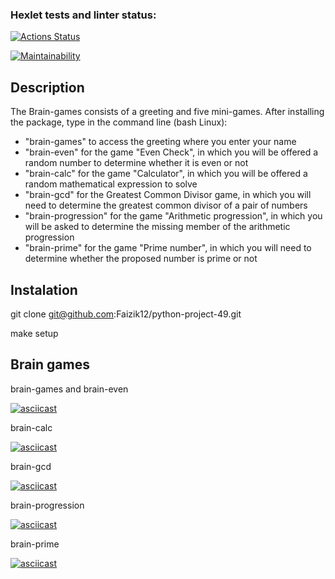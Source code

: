### Hexlet tests and linter status:
[![Actions Status](https://github.com/Faizik12/python-project-49/workflows/hexlet-check/badge.svg)](https://github.com/Faizik12/python-project-49/actions)

[![Maintainability](https://api.codeclimate.com/v1/badges/c3ee10cf6b2468e4aec0/maintainability)](https://codeclimate.com/github/Faizik12/python-project-49/maintainability)

## Description
The Brain-games consists of a greeting and five mini-games. 
After installing the package, type in the command line (bash Linux):
- "brain-games" to access the greeting where you enter your name
- "brain-even" for the game "Even Check", in which you will be offered a random number to determine whether it is even or not
- "brain-calc" for the game "Calculator", in which you will be offered a random mathematical expression to solve
- "brain-gcd" for the Greatest Common Divisor game, in which you will need to determine the greatest common divisor of a pair of numbers
- "brain-progression" for the game "Arithmetic progression", in which you will be asked to determine the missing member of the arithmetic progression
- "brain-prime" for the game "Prime number", in which you will need to determine whether the proposed number is prime or not

## Instalation

git clone git@github.com:Faizik12/python-project-49.git

make setup

## Brain games

brain-games and brain-even

[![asciicast](https://asciinema.org/a/AcSnmPi50I1qVjbyCztRfbFs8.svg)](https://asciinema.org/a/AcSnmPi50I1qVjbyCztRfbFs8)

brain-calc

[![asciicast](https://asciinema.org/a/UduZeOM64sNJR6CLWI8sosiI5.svg)](https://asciinema.org/a/UduZeOM64sNJR6CLWI8sosiI5)

brain-gcd

[![asciicast](https://asciinema.org/a/jB45EBF6oB6GWRSDq6wvGzAGS.svg)](https://asciinema.org/a/jB45EBF6oB6GWRSDq6wvGzAGS)

brain-progression

[![asciicast](https://asciinema.org/a/E1aIqyxPLGwZhtEogbqIsHMv5.svg)](https://asciinema.org/a/E1aIqyxPLGwZhtEogbqIsHMv5)

brain-prime

[![asciicast](https://asciinema.org/a/fpDYLCyEnpTumZq3ElxG1TkNo.svg)](https://asciinema.org/a/fpDYLCyEnpTumZq3ElxG1TkNo)
